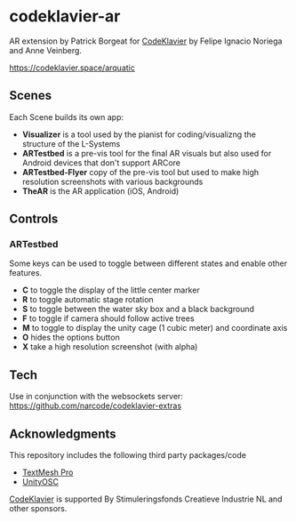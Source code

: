 # codeklavier-ar
AR extension by Patrick Borgeat for [CodeKlavier](https://codeklavier.space/) by Felipe Ignacio Noriega and Anne Veinberg.

https://codeklavier.space/arquatic

## Scenes

Each Scene builds its own app:

- **Visualizer** is a tool used by the pianist for coding/visualizng the structure of the L-Systems
- **ARTestbed** is a pre-vis tool for the final AR visuals but also used for Android devices that don't support ARCore
- **ARTestbed-Flyer** copy of the pre-vis tool but used to make high resolution screenshots with various backgrounds
- **TheAR** is the AR application (iOS, Android)

## Controls

### ARTestbed

Some keys can be used to toggle between different states and enable other features.

- **C** to toggle the display of the little center marker
- **R** to toggle automatic stage rotation
- **S** to toggle between the water sky box and a black background
- **F** to toggle if camera should follow active trees
- **M** to toggle to display the unity cage (1 cubic meter) and coordinate axis
- **O** hides the options button
- **X** take a high resolution screenshot (with alpha)

## Tech

Use in conjunction with the websockets server:
https://github.com/narcode/codeklavier-extras

## Acknowledgments

This repository includes the following third party packages/code
- [TextMesh Pro](https://assetstore.unity.com/packages/essentials/beta-projects/textmesh-pro-84126)
- [UnityOSC](https://github.com/jorgegarcia/UnityOSC)

[CodeKlavier](https://codeklavier.space/) is supported By Stimuleringsfonds Creatieve Industrie NL and other sponsors.